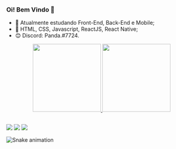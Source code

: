 ### Oi! Bem Vindo 👋

- 🔭 Atualmente estudando Front-End, Back-End e Mobile;
- 🌱 HTML, CSS, Javascript, ReactJS, React Native;
- 😊 Discord: Panda.#7724.
<div align="center">
  <a href="https://github.com/Otavio67">
  <img height="180em" src="https://github-readme-stats.vercel.app/api?username=Otavio67&show_icons=true&theme=midnight-purple&include_all_commits=true&count_private=true"/>
  <img height="180em" src="https://github-readme-stats.vercel.app/api/top-langs/?username=Otavio67&layout=compact&langs_count=7&theme=midnight-purple"/>
</div>

  
  ##
 
<div> 
  <a href="https://www.instagram.com/otaviomilanez/" target="_blank"><img src="https://img.shields.io/badge/-Instagram-%23E4405F?style=for-the-badge&logo=instagram&logoColor=white" target="_blank"></a>
  <a href = "mailto:ota.milanez@gmail.com"><img src="https://img.shields.io/badge/-Gmail-%23333?style=for-the-badge&logo=gmail&logoColor=white" target="_blank"></a>
  <a href="https://www.linkedin.com/in/otávio-augusto-377384237/" target="_blank"><img src="https://img.shields.io/badge/-LinkedIn-%230077B5?style=for-the-badge&logo=linkedin&logoColor=white" target="_blank"></a> 
 
   ![Snake animation](https://github.com/Otavio67/Otavio67/blob/output/github-contribution-grid-snake.svg)
 
</div>
